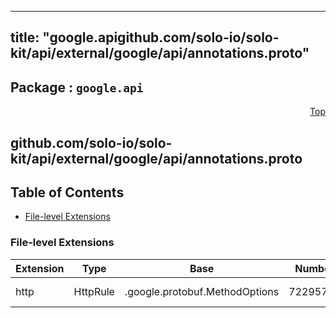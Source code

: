 
---
title: "google.apigithub.com/solo-io/solo-kit/api/external/google/api/annotations.proto"
---

## Package : `google.api`



<a name="top"></a>

<a name="API Reference for github.com/solo-io/solo-kit/api/external/google/api/annotations.proto"></a>
<p align="right"><a href="#top">Top</a></p>

## github.com/solo-io/solo-kit/api/external/google/api/annotations.proto


## Table of Contents


  - [File-level Extensions](#github.com/solo-io/solo-kit/api/external/google/api/annotations.proto-extensions)




 

 


<a name="github.com/solo-io/solo-kit/api/external/google/api/annotations.proto-extensions"></a>

### File-level Extensions
| Extension | Type | Base | Number | Description |
| --------- | ---- | ---- | ------ | ----------- |
| http | HttpRule | .google.protobuf.MethodOptions | 72295728 | See `HttpRule`. |

 

 

